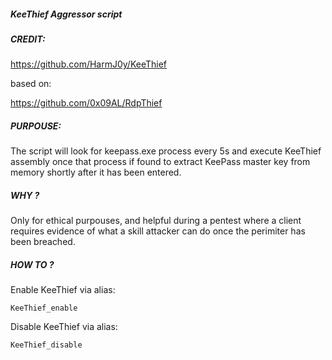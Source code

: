 ##### KeeThief Aggressor script

##### CREDIT:

https://github.com/HarmJ0y/KeeThief

based on:

https://github.com/0x09AL/RdpThief

##### PURPOUSE:

The script will look for keepass.exe process every 5s and execute KeeThief assembly once that process if found to extract KeePass master key from memory shortly after it has been entered. 

##### WHY ?

Only for ethical purpouses, and helpful during a pentest where a client requires evidence of what a skill attacker can do once the perimiter has been breached. 

 ##### HOW TO ?

Enable KeeThief via alias:

`KeeThief_enable`

Disable KeeThief via alias:

`KeeThief_disable`
